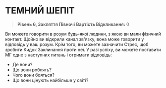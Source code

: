 ﻿# ТЕМНИЙ ШЕПІТ

> **Рівень 6, Закляття Півночі**
> **Вартість Відкликання:** 0

Ви можете говорити в розум будь-якої людини, з якою ви мали фізичний контакт. Щойно ви відкрили канал зв'язку, вона може говорити у відповідь у ваш розум. Крім того, ви можете зазначити Стрес, щоб зробити Кидок Заклинання проти неї. У разі успіху, ви можете поставити МГ одне з наступних питань і отримати відповідь:

- Де вони?
- Що вони роблять?
- Чого вони бояться?
- Що вони цінують найбільше у світі?